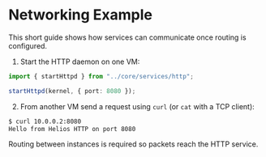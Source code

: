 # Networking Example

This short guide shows how services can communicate once routing is configured.

1. Start the HTTP daemon on one VM:

```ts
import { startHttpd } from "../core/services/http";

startHttpd(kernel, { port: 8080 });
```

2. From another VM send a request using `curl` (or `cat` with a TCP client):

```sh
$ curl 10.0.0.2:8080
Hello from Helios HTTP on port 8080
```

Routing between instances is required so packets reach the HTTP service.

